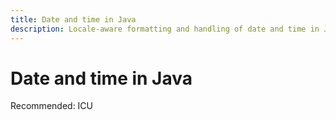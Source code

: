 ```yaml
---
title: Date and time in Java
description: Locale-aware formatting and handling of date and time in Java
---
```


# Date and time in Java

Recommended: ICU